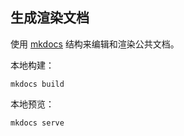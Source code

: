 生成渲染文档
----------

使用 [mkdocs](http://www.mkdocs.org/) 结构来编辑和渲染公共文档。

本地构建：

    mkdocs build

本地预览：

    mkdocs serve
